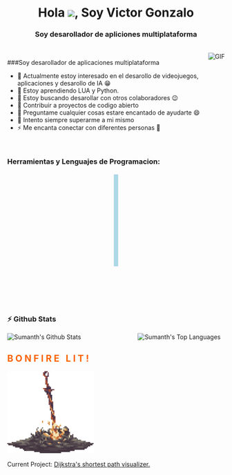 <h1 align="center">Hola <img src="https://media.giphy.com/media/hvRJCLFzcasrR4ia7z/giphy.gif" width="35">, Soy Victor Gonzalo</h1>
<h3 align="center">Soy desarollador de apliciones multiplataforma</h3>

<br>

<img align="right" height="270px" alt="GIF" src="https://i.pinimg.com/originals/e4/26/70/e426702edf874b181aced1e2fa5c6cde.gif" />

###Soy desarollador de aplicaciones multiplataforma
- 🔭 Actualmente estoy interesado en el desarollo de videojuegos, aplicaciones y desarollo de IA :grin:
- 🌱 Estoy aprendiendo LUA y Python.
- 👯 Estoy buscando desarollar con otros colaboradores :wink:
- 🥅 Contribuir a proyectos de codigo abierto
- 💬 Preguntame cualquier cosas estare encantado de ayudarte :smile:
- 🧗 Intento siempre superarme a mi mismo
- ⚡ Me encanta conectar con diferentes personas :raised_hands:

<br>

### Herramientas y Lenguajes de Programacion: 


   <table style="border: 5px solid transparent; background-color: lightblue; collapse; margin: 20px auto; width: 0%;" border="0">
        <tr>
            <td style="padding: 10px; text-align: center;"><img src="https://github.com/tandpfun/skill-icons/raw/main/icons/Blender-Dark.svg" alt="Blender" style="width: 50px;"></td>
            <td style="padding: 10px; text-align: center;"><img src="https://github.com/tandpfun/skill-icons/blob/main/icons/AWS-Dark.svg" alt="AWS" style="width: 50px;"></td>
            <td style="padding: 10px; text-align: center;"><img src="https://github.com/tandpfun/skill-icons/blob/main/icons/Atom.svg" alt="Atom" style="width: 50px;"></td>
            <td style="padding: 10px; text-align: center;"><img src="https://github.com/tandpfun/skill-icons/blob/main/icons/Bash-Dark.svg" alt="Bash" style="width: 50px;"></td>
            <td style="padding: 10px; text-align: center;"><img src="https://github.com/tandpfun/skill-icons/blob/main/icons/CS.svg" alt="C#" style="width: 50px;"></td>
            <td style="padding: 10px; text-align: center;"><img src="https://github.com/tandpfun/skill-icons/blob/main/icons/CPP.svg" alt="C++" style="width: 50px;"></td>
            <td style="padding: 10px; text-align: center;"><img src="https://github.com/tandpfun/skill-icons/raw/main/icons/CLion-Dark.svg" alt="CLion" style="width: 50px;"></td>
            <td style="padding: 10px; text-align: center;"><img src="https://github.com/tandpfun/skill-icons/raw/main/icons/Cloudflare-Dark.svg" alt="Cloudflare" style="width: 50px;"></td>
            <td style="padding: 10px; text-align: center;"><img src="https://github.com/tandpfun/skill-icons/raw/main/icons/CMake-Dark.svg" alt="CMake" style="width: 50px;"></td>
            <td style="padding: 10px; text-align: center;"><img src="https://github.com/tandpfun/skill-icons/blob/main/icons/Docker.svg" alt="Docker" style="width: 50px;"></td>
            <td style="padding: 10px; text-align: center;"><img src="https://github.com/tandpfun/skill-icons/raw/main/icons/Discord.svg" alt="Discord" style="width: 50px;"></td>
            <td style="padding: 10px; text-align: center;"><img src="https://github.com/tandpfun/skill-icons/raw/main/icons/DiscordBots.svg" alt="Discord Bots" style="width: 50px;"></td>
            <td style="padding: 10px; text-align: center;"><img src="https://github.com/tandpfun/skill-icons/raw/main/icons/Eclipse-Dark.svg" alt="Eclipse" style="width: 50px;"></td>
            <td style="padding: 10px; text-align: center;"><img src="https://github.com/tandpfun/skill-icons/blob/main/icons/Git.svg" alt="Git" style="width: 50px;"></td>
        </tr>
        <tr>
            <td style="padding: 10px; text-align: center;"><img src="https://github.com/tandpfun/skill-icons/raw/main/icons/HTML.svg" alt="HTML" style="width: 50px;"></td>
            <td style="padding: 10px; text-align: center;"><img src="https://github.com/tandpfun/skill-icons/raw/main/icons/Java-Dark.svg" alt="Java" style="width: 50px;"></td>
            <td style="padding: 10px; text-align: center;"><img src="https://github.com/tandpfun/skill-icons/raw/main/icons/JavaScript.svg" alt="JavaScript" style="width: 50px;"></td>
            <td style="padding: 10px; text-align: center;"><img src="https://github.com/tandpfun/skill-icons/raw/main/icons/Kali-Dark.svg" alt="Kali Linux" style="width: 50px;"></td>
            <td style="padding: 10px; text-align: center;"><img src="https://github.com/tandpfun/skill-icons/raw/main/icons/Linux-Dark.svg" alt="Linux" style="width: 50px;"></td>
            <td style="padding: 10px; text-align: center;"><img src="https://github.com/tandpfun/skill-icons/raw/main/icons/Lua-Dark.svg" alt="Lua" style="width: 50px;"></td>
            <td style="padding: 10px; text-align: center;"><img src="https://github.com/tandpfun/skill-icons/raw/main/icons/MySQL-Dark.svg" alt="MySQL" style="width: 50px;"></td>
            <td style="padding: 10px; text-align: center;"><img src="https://github.com/tandpfun/skill-icons/raw/main/icons/Photoshop.svg" alt="Photoshop" style="width: 50px;"></td>
            <td style="padding: 10px; text-align: center;"><img src="https://github.com/tandpfun/skill-icons/raw/main/icons/PostgreSQL-Dark.svg" alt="PostgreSQL" style="width: 50px;"></td>
            <td style="padding: 10px; text-align: center;"><img src="https://github.com/tandpfun/skill-icons/raw/main/icons/Powershell-Dark.svg" alt="PowerShell" style="width: 50px;"></td>
            <td style="padding: 10px; text-align: center;"><img src="https://github.com/tandpfun/skill-icons/raw/main/icons/RedHat-Dark.svg" alt="RedHat" style="width: 50px;"></td>
            <td style="padding: 10px; text-align: center;"><img src="https://github.com/tandpfun/skill-icons/raw/main/icons/RobloxStudio.svg" alt="Roblox Studio" style="width: 50px;"></td>
            <td style="padding: 10px; text-align: center;"><img src="https://github.com/tandpfun/skill-icons/raw/main/icons/SQLite.svg" alt="SQLite" style="width: 50px;"></td>
            <td style="padding: 10px; text-align: center;"><img src="https://github.com/tandpfun/skill-icons/raw/main/icons/Unity-Dark.svg" alt="Unity" style="width: 50px;"></td>
        </tr>
        <tr>
            <td style="padding: 10px; text-align: center;"><img src="https://github.com/tandpfun/skill-icons/raw/main/icons/UnrealEngine.svg" alt="Unreal Engine" style="width: 50px;"></td>
            <td style="padding: 10px; text-align: center;"><img src="https://github.com/tandpfun/skill-icons/raw/main/icons/VisualStudio-Dark.svg" alt="Visual Studio" style="width: 50px;"></td>
            <td style="padding: 10px; text-align: center;"><img src="https://github.com/tandpfun/skill-icons/raw/main/icons/VSCode-Dark.svg" alt="VS Code" style="width: 50px;"></td>
            <td style="padding: 10px; text-align: center;"><img src="https://github.com/tandpfun/skill-icons/raw/main/icons/Wordpress.svg" alt="WordPress" style="width: 50px;"></td>
            <td style="padding: 10px; text-align: center;"><img src="https://github.com/tandpfun/skill-icons/raw/main/icons/StackOverflow-Dark.svg" alt="Stack Overflow" style="width: 50px;"></td>
        </tr>
    </table>
<br>
<br>
<br>
<br>

<!--
<details>
  <summary>:zap: Github Stats</summary>
<p align='center'>
  <img align="center" src="https://github-readme-stats.vercel.app/api?username=Sumanth-Talluri&show_icons=true&title_color=fff&icon_color=79ff97&text_color=efefef&bg_color=24292e" alt="Lakshya's Github Stats">
</p>
<br>
<p align='center'>
  <img align="center" src="https://github-readme-stats.vercel.app/api/top-langs/?username=Sumanth-Talluri&show_icons=true&hide_border=true&theme=radical">
</p>
</details> -->


### :zap: Github Stats

  <img align="left" src="https://github-readme-stats.sumanth-talluri.vercel.app/api?username=Sumanth-Talluri&show_icons=true&title_color=fff&icon_color=79ff97&text_color=efefef&bg_color=24292e" alt="Sumanth's Github Stats" width="60%">
  
<img src="https://github-readme-stats.sumanth-talluri.vercel.app/api/top-langs/?username=Sumanth-Talluri&show_icons=true&hide_border=true&theme=radical" width="37%" alt="Sumanth's Top Languages">



<!-- stats
![GitHub stats](https://github-readme-stats.vercel.app/api?username=Sumanth-Talluri&show_icons=true&hide_border=true&theme=dark)
![Sumanth's github Programming stats](https://github-readme-stats.vercel.app/api/top-langs/?username=Sumanth-Talluri&show_icons=true&hide_border=true")-->

<!-- repos
<a href="https://github.com/Sumanth-Talluri/Readers-Cabin">
  <img align="left" src="https://github-readme-stats.vercel.app/api/pin/?username=Sumanth-Talluri&repo=Readers-Cabin&theme=dark" />
</a>
<a href="https://github.com/Sumanth-Talluri/JPMorgan-Chase-Virtual-Internship">
  <img align="left" src="https://github-readme-stats.vercel.app/api/pin/?username=Sumanth-Talluri&repo=JPMorgan-Chase-Virtual-Internship&theme=dark" />
</a>
<a href="https://github.com/Sumanth-Talluri/Python-for-Everybody-Specialization">
  <img align="left" src="https://github-readme-stats.vercel.app/api/pin/?username=Sumanth-Talluri&repo=Python-for-Everybody-Specialization&theme=dark" />
</a>
-->

<br>

 <b><h2 style="color: #fc6203">B O N F I R E &nbsp; L I T !</h2> </b>

<img src="https://raw.githubusercontent.com/TanZng/TanZng/master/assets/bonefire.gif" width="200"/>

Current Project: <a href="https://github.com/TanZng/dijkstras-shortest-path">Dijkstra's shortest path visualizer.</a>
